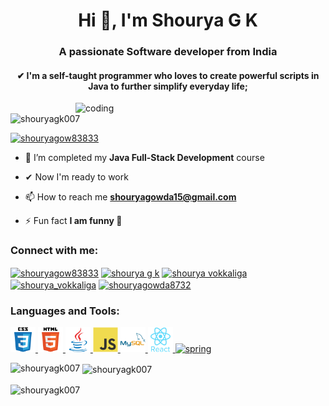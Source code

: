 <h1 align="center">Hi 👋, I'm Shourya G K </h1>
<h3 align="center">A passionate Software developer from India</h3>
<h4 align="center">✔ I'm a self-taught programmer who loves to create powerful scripts in Java to further simplify everyday life;</h4>



<image align="right" alt="coding" width="400" src="https://user-images.githubusercontent.com/55389276/140866485-8fb1c876-9a8f-4d6a-98dc-08c4981eaf70.gif">

<p align="left"> <img src="https://komarev.com/ghpvc/?username=shouryagk007&label=Profile%20views&color=0e75b6&style=flat" alt="shouryagk007" /> </p>

<p align="left"> <a href="https://twitter.com/shouryagow83833" target="blank"><img src="https://img.shields.io/twitter/follow/shouryagow83833?logo=twitter&style=for-the-badge" alt="shouryagow83833" /></a> </p>

- 🌱 I’m completed my **Java Full-Stack Development** course
- ✔  Now I'm ready to work

- 📫 How to reach me **shouryagowda15@gmail.com**

- ⚡ Fun fact **I am funny 🤨**

<h3 align="left">Connect with me:</h3>
<p align="left">
<a href="https://twitter.com/shouryagow83833" target="blank"><img align="center" src="https://raw.githubusercontent.com/rahuldkjain/github-profile-readme-generator/master/src/images/icons/Social/twitter.svg" alt="shouryagow83833" height="30" width="40" /></a>
<a href="https://linkedin.com/in/shourya g k" target="blank"><img align="center" src="https://raw.githubusercontent.com/rahuldkjain/github-profile-readme-generator/master/src/images/icons/Social/linked-in-alt.svg" alt="shourya g k" height="30" width="40" /></a>
<a href="https://fb.com/shourya vokkaliga" target="blank"><img align="center" src="https://raw.githubusercontent.com/rahuldkjain/github-profile-readme-generator/master/src/images/icons/Social/facebook.svg" alt="shourya vokkaliga" height="30" width="40" /></a>
<a href="https://instagram.com/shourya_vokkaliga" target="blank"><img align="center" src="https://raw.githubusercontent.com/rahuldkjain/github-profile-readme-generator/master/src/images/icons/Social/instagram.svg" alt="shourya_vokkaliga" height="30" width="40" /></a>
<a href="https://www.youtube.com/c/shouryagowda8732" target="blank"><img align="center" src="https://raw.githubusercontent.com/rahuldkjain/github-profile-readme-generator/master/src/images/icons/Social/youtube.svg" alt="shouryagowda8732" height="30" width="40" /></a>
</p>

<h3 align="left">Languages and Tools:</h3>
<p align="left"> <a href="https://www.w3schools.com/css/" target="_blank" rel="noreferrer"> <img src="https://raw.githubusercontent.com/devicons/devicon/master/icons/css3/css3-original-wordmark.svg" alt="css3" width="40" height="40"/> </a> <a href="https://www.w3.org/html/" target="_blank" rel="noreferrer"> <img src="https://raw.githubusercontent.com/devicons/devicon/master/icons/html5/html5-original-wordmark.svg" alt="html5" width="40" height="40"/> </a> <a href="https://www.java.com" target="_blank" rel="noreferrer"> <img src="https://raw.githubusercontent.com/devicons/devicon/master/icons/java/java-original.svg" alt="java" width="40" height="40"/> </a> <a href="https://developer.mozilla.org/en-US/docs/Web/JavaScript" target="_blank" rel="noreferrer"> <img src="https://raw.githubusercontent.com/devicons/devicon/master/icons/javascript/javascript-original.svg" alt="javascript" width="40" height="40"/> </a> <a href="https://www.mysql.com/" target="_blank" rel="noreferrer"> <img src="https://raw.githubusercontent.com/devicons/devicon/master/icons/mysql/mysql-original-wordmark.svg" alt="mysql" width="40" height="40"/> </a> <a href="https://reactjs.org/" target="_blank" rel="noreferrer"> <img src="https://raw.githubusercontent.com/devicons/devicon/master/icons/react/react-original-wordmark.svg" alt="react" width="40" height="40"/> </a> <a href="https://spring.io/" target="_blank" rel="noreferrer"> <img src="https://www.vectorlogo.zone/logos/springio/springio-icon.svg" alt="spring" width="40" height="40"/> </a> </p>

<p><img align="left" src="https://github-readme-stats.vercel.app/api/top-langs?username=shouryagk007&show_icons=true&locale=en&layout=compact" alt="shouryagk007" /></p>

<p>&nbsp;<img align="center" src="https://github-readme-stats.vercel.app/api?username=shouryagk007&show_icons=true&locale=en" alt="shouryagk007" /></p>

<p><img align="center" src="https://github-readme-streak-stats.herokuapp.com/?user=shouryagk007&" alt="shouryagk007" /></p>
